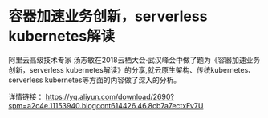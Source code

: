 # 容器加速业务创新，serverless kubernetes解读
阿里云高级技术专家 汤志敏在2018云栖大会·武汉峰会中做了题为《容器加速业务创新，serverless kubernetes解读》的分享,就云原生架构、传统kubernetes、serverless kubernetes等方面的内容做了深入的分析。

详情链接： https://yq.aliyun.com/download/2690?spm=a2c4e.11153940.blogcont614426.46.8cb7a7ectxFv7U

